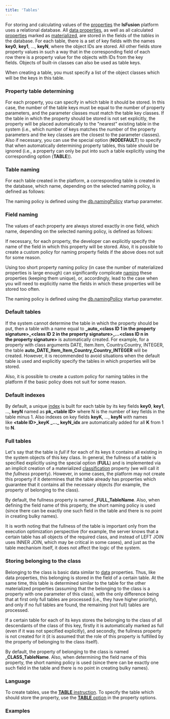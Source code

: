 ```yaml
---
title: 'Tables'
---
```


For storing and calculating values of the [properties](Properties.md) the **lsFusion** platform uses a relational database. All [data properties](Data_properties_DATA.md), as well as all calculated [properties](Properties.md) marked as [materialized](Materializations.md), are stored in the fields of the *tables* in the database. For each table, there is a set of key fields with the names **key0**, **key1**, ..., **keyN**, where the object IDs are stored. All other fields store property values in such a way that in the corresponding field of each row there is a property value for the objects with IDs from the key fields. Objects of built-in classes can also be used as table keys.

When creating a table, you must specify a list of the object classes which will be the keys in this table.

### Property table determining

For each property, you can specify in which table it should be stored. In this case, the number of the table keys must be equal to the number of property parameters, and the parameter classes must match the table key classes. If the table in which the property should be stored is not set explicitly, the property will be placed automatically to the "nearest" existing table in the system (i.e., which number of keys matches the number of the property parameters and the key classes are the closest to the parameter classes). Also if necessary, you can use the special option (**NODEFAULT**) to specify that when automatically determining property tables, this table should be ignored (i.e., a property can only be put into such a table explicitly using the corresponding option (**TABLE**)).

### Table naming

For each table created in the platform, a corresponding table is created in the database, which name, depending on the selected naming policy, is defined as follows:


The naming policy is defined using the [db.namingPolicy](Launch-parameters_65241244.html#Launchparameters-namingpolicy) startup parameter.

### Field naming

The values of each property are always stored exactly in one field, which name, depending on the selected naming policy, is defined as follows:


If necessary, for each property, the developer can explicitly specify the name of the field in which this property will be stored. Also, it is possible to create a custom policy for naming property fields if the above does not suit for some reason.

Using too short property naming policy (in case the number of materialized properties is large enough) can significantly complicate [naming](Naming.md) these properties (keeping them unique), or, accordingly, lead to the case when you will need to explicitly name the fields in which these properties will be stored too often.

The naming policy is defined using the [db.namingPolicy](Launch-parameters_65241244.html#Launchparameters-namingpolicy) startup parameter.

### Default tables

If the system cannot determine the table in which the property should be put, then a table with a name equal to **\_auto\_<class ID 1 in the property signature\>\_<class ID 2 in the property signature\>\_...<class ID n in the property signature\>** is automatically created. For example, for a property with class arguments DATE, Item.Item, Country.Country, INTEGER, the table **auto\_DATE\_Item\_Item\_Country\_Country\_INTEGER** will be created. However, it is recommended to avoid situations when the default table is used and explicitly specify the tables in which properties will be stored.

Also, it is possible to create a custom policy for naming tables in the platform if the basic policy does not suit for some reason.

### Default indexes

By default, a unique [index](Indexes.md) is built for each table by its key fields **key0**, **key1**, ..., **keyN** named as **pk\_<table ID\>** where N is the number of key fields in the table minus 1. Also indexes on key fields **keyK**, ..., **keyN** with names like **<table ID\>\_keyK \_...\_ keyN\_idx** are automatically added for all **K** from 1 to **N**.

### Full tables

Let's say that the table is *full* if for each of its keys it contains all existing in the system objects of this key class. In general, the fullness of a table is specified explicitly using the special option (**FULL**) and is implemented via an implicit creation of a materialized [classification](Classification_IS_AS.md) property (we will call it the *fullness* property). However, in some cases, the platform may not create this property if it determines that the table already has properties which guarantee that it contains all the necessary objects (for example, the property of belonging to the class).

By default, the fullness property is named **\_FULL\_TableName**. Also, when defining the field name of this property, the short naming policy is used (since there can be exactly one such field in the table and there is no point in creating bulky names).

It is worth noting that the fullness of the table is important only from the execution optimization perspective (for example, the server knows that a certain table has all objects of the required class, and instead of LEFT JOIN uses INNER JOIN, which may be critical in some cases), and just as the table mechanism itself, it does not affect the logic of the system.

### Storing belonging to the class

Belonging to the class is basic data similar to [data](Data_properties_DATA.md) properties. Thus, like data properties, this belonging is stored in the field of a certain table. At the same time, this table is determined similar to the table for the other materialized properties (assuming that the belonging to the class is a property with one parameter of this class), with the only difference being that at first only full tables are processed (i.e., they have higher priority), and only if no full tables are found, the remaining (not full) tables are processed.

If a certain table for each of its keys stores the belonging to the class of all descendants of the class of this key, firstly it is automatically marked as full (even if it was not specified explicitly), and secondly, the fullness property is not created for it (it is assumed that the role of this property is fulfilled by the property of belonging to the class itself).

By default, the property of belonging to the class is named **\_CLASS\_TableName**. Also, when determining the field name of this property, the short naming policy is used (since there can be exactly one such field in the table and there is no point in creating bulky names).

### Language

To create tables, use the [**TABLE** instruction](TABLE_instruction.md). To specify the table which should store the property, use the [**TABLE** option](Property_options.md) in the property options.

### Examples

